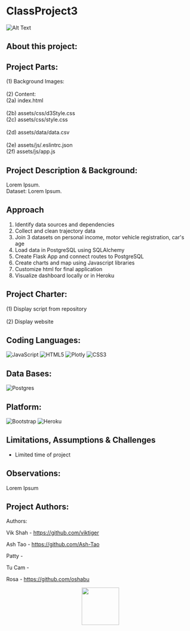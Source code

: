 # ClassProject3

![Alt Text](https://media.giphy.com/media/8mbkWu1aYQeXqxXq1H/giphy.gif)

## About this project:

## **Project Parts:**
(1) Background Images: \
\
(2) Content:\
(2a) index.html\
\
(2b) assets/css/d3Style.css\
(2c) assets/css/style.css\
\
(2d) assets/data/data.csv\
\
(2e) assets/js/.eslintrc.json\
(2f) assets/js/app.js

## **Project Description & Background:**
Lorem Ipsum.
\
Dataset: Lorem Ipsum.

## Approach
1. Identify data sources and dependencies
2. Collect and clean trajectory data
3. Join 3 datasets on personal income, motor vehicle registration, car's age
4. Load data in PostgreSQL using SQLAlchemy
5. Create Flask App and connect routes to PostgreSQL
6. Create charts and map using Javascript libraries
7. Customize html for final application
8. Visualize dashboard locally or in Heroku

## **Project Charter:**
(1) Display script from repository\
\
(2) Display website 

## **Coding Languages:**
![JavaScript](https://img.shields.io/badge/javascript-%23323330.svg?style=for-the-badge&logo=javascript&logoColor=%23F7DF1E)
![HTML5](https://img.shields.io/badge/html5-%23E34F26.svg?style=for-the-badge&logo=html5&logoColor=white)
![Plotly](https://img.shields.io/badge/Plotly-%233F4F75.svg?style=for-the-badge&logo=plotly&logoColor=white)
![CSS3](https://img.shields.io/badge/css3-%231572B6.svg?style=for-the-badge&logo=css3&logoColor=white)

## **Data Bases:**
![Postgres](https://img.shields.io/badge/postgres-%23316192.svg?style=for-the-badge&logo=postgresql&logoColor=white)

## **Platform:**
![Bootstrap](https://img.shields.io/badge/bootstrap-%23563D7C.svg?style=for-the-badge&logo=bootstrap&logoColor=white)
![Heroku](https://img.shields.io/badge/heroku-%23430098.svg?style=for-the-badge&logo=heroku&logoColor=white)

## Limitations, Assumptions & Challenges
- Limited time of project


## **Observations:**
Lorem Ipsum

## **Project Authors:**
Authors:

Vik Shah - https://github.com/viktiger

Ash Tao - https://github.com/Ash-Tao

Patty -

Tu Cam - 

Rosa - https://github.com/oshabu
<div id="header" align="center">
  <img src="https://media.giphy.com/media/M9gbBd9nbDrOTu1Mqx/giphy.gif" width="100"/>
</div>
